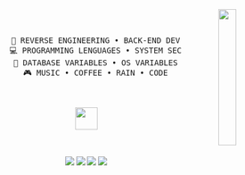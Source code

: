 <div align="center">
<img src="https://github.com/innng/innng/assets/26755058/5e0ce0fb-c544-4f8c-a307-5849165746d0" width="25%" align="right" />
<br><br>
<pre>
    💼 REVERSE ENGINEERING • BACK-END DEV
    💻 PROGRAMMING LENGUAGES • SYSTEM SEC
    📖 DATABASE VARIABLES • OS VARIABLES
    🎮 MUSIC • COFFEE • RAIN • CODE
</pre>
<br><br>
<img src="https://raw.githubusercontent.com/innng/innng/master/assets/kyubey.gif" height="40" />
<br><br><br>
    
[![](https://img.shields.io/badge/linkedin-0a66c2)](https://google.com)
[![](https://img.shields.io/badge/mastodon-6364ff)](https://google.com)
[![](https://img.shields.io/badge/osu!-ff66ab)](https://google.com)
[![](https://img.shields.io/badge/enka.network-69899c)](https://google.com)
</div>
